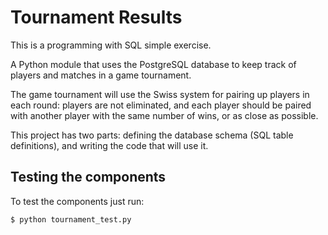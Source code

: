 # Tournament Results
This is a programming with SQL simple exercise. 

A Python module that uses the PostgreSQL database to keep track of players and matches in a game tournament.

The game tournament will use the Swiss system for pairing up players in each round: players are not eliminated, and each player should be paired with another player with the same number of wins, or as close as possible.

This project has two parts: defining the database schema (SQL table definitions), and writing the code that will use it.

## Testing the components

To test the components just run:

```python
$ python tournament_test.py
```


